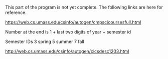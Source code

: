 This part of the program is not yet complete. The following links are here for reference.

https://web.cs.umass.edu/csinfo/autogen/cmpscicoursesfull.html


Number at the end is 1 + last two digits of year + semester id

Semester IDs
3 spring
5 summer
7 fall

http://web.cs.umass.edu/csinfo/autogen/cicsdesc1203.html